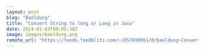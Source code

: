 ```yaml
---
layout: post
blog: "Baeldung"
title: "Convert String to long or Long in Java"
date: 2024-01-03T09:05:38Z
image: images/baeldung.png
remote_url: "https://feeds.feedblitz.com/~/857699561/0/baeldung~Convert-String-to-long-or-Long-in-Java"
---
```

